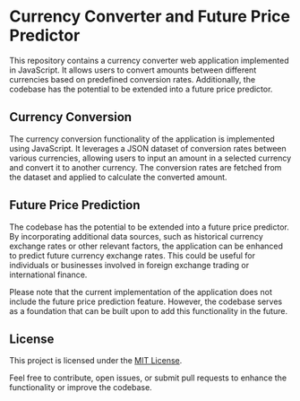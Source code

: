 # Currency Converter and Future Price Predictor

This repository contains a currency converter web application implemented in JavaScript. It allows users to convert amounts between different currencies based on predefined conversion rates. Additionally, the codebase has the potential to be extended into a future price predictor.

## Currency Conversion

The currency conversion functionality of the application is implemented using JavaScript. It leverages a JSON dataset of conversion rates between various currencies, allowing users to input an amount in a selected currency and convert it to another currency. The conversion rates are fetched from the dataset and applied to calculate the converted amount.



## Future Price Prediction

The codebase has the potential to be extended into a future price predictor. By incorporating additional data sources, such as historical currency exchange rates or other relevant factors, the application can be enhanced to predict future currency exchange rates. This could be useful for individuals or businesses involved in foreign exchange trading or international finance.

Please note that the current implementation of the application does not include the future price prediction feature. However, the codebase serves as a foundation that can be built upon to add this functionality in the future.

## License

This project is licensed under the [MIT License](LICENSE).

Feel free to contribute, open issues, or submit pull requests to enhance the functionality or improve the codebase.

